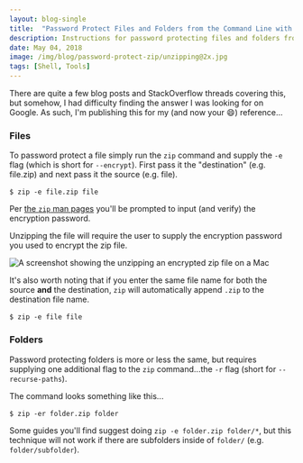 ```yaml
---
layout: blog-single
title:  "Password Protect Files and Folders from the Command Line with zip"
description: Instructions for password protecting files and folders from the command line using zip
date: May 04, 2018
image: /img/blog/password-protect-zip/unzipping@2x.jpg
tags: [Shell, Tools]
---
```


There are quite a few blog posts and StackOverflow threads covering this, but somehow, I had difficulty finding the answer I was looking for on Google. As such, I'm publishing this for my (and now your :smile:) reference...

<!-- excerpt_separator -->

### Files

To password protect a file simply run the `zip` command and supply the `-e` flag (which is short for `--encrypt`). First pass it the "destination" (e.g. file.zip) and next pass it the source (e.g. file).

```
$ zip -e file.zip file
```

Per [the `zip` man pages](https://linux.die.net/man/1/zip) you'll be prompted to input (and verify) the encryption password.

Unzipping the file will require the user to supply the encryption password you used to encrypt the zip file.

<img
  class="rounded shadow"
  src="/img/blog/password-protect-zip/unzipping@1x.jpg"
  srcset="/img/blog/password-protect-zip/unzipping@1x.jpg 1x, /img/blog/password-protect-zip/unzipping@2x.jpg 2x"
  alt="A screenshot showing the unzipping an encrypted zip file on a Mac">

It's also worth noting that if you enter the same file name for both the source **and** the destination, `zip` will automatically append `.zip` to the destination file name.

```
$ zip -e file file
```

### Folders

Password protecting folders is more or less the same, but requires supplying one additional flag to the `zip` command...the `-r` flag (short for `--recurse-paths`).

The command looks something like this...

```
$ zip -er folder.zip folder
```

Some guides you'll find suggest doing `zip -e folder.zip folder/*`, but this technique will not work if there are subfolders inside of `folder/` (e.g. `folder/subfolder`).
